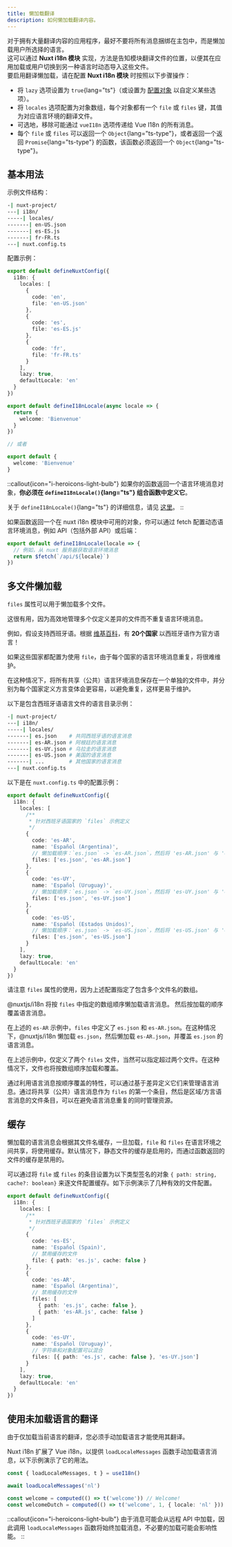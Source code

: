 ```yaml
---
title: 懒加载翻译
description: 如何懒加载翻译内容。
---
```


对于拥有大量翻译内容的应用程序，最好不要将所有消息捆绑在主包中，而是懒加载用户所选择的语言。  
这可以通过 **Nuxt i18n 模块** 实现，方法是告知模块翻译文件的位置，以便其在应用加载或用户切换到另一种语言时动态导入这些文件。  
要启用翻译懒加载，请在配置 **Nuxt i18n 模块** 时按照以下步骤操作：

- 将 `lazy` 选项设置为 `true`{lang="ts"}（或设置为 [配置对象](/docs/api/options#lazy) 以自定义某些选项）。
- 将 `locales` 选项配置为对象数组，每个对象都有一个 `file` 或 `files` 键，其值为对应语言环境的翻译文件。
- 可选地，移除可能通过 `vueI18n` 选项传递给 Vue I18n 的所有消息。
- 每个 `file` 或 `files` 可以返回一个 `Object`{lang="ts-type"}，或者返回一个返回 `Promise`{lang="ts-type"} 的函数，该函数必须返回一个 `Object`{lang="ts-type"}。

## 基本用法

示例文件结构：

```bash
-| nuxt-project/
---| i18n/
-----| locales/
-------| en-US.json
-------| es-ES.js
-------| fr-FR.ts
---| nuxt.config.ts
```

配置示例：

```ts [nuxt.config.ts]
export default defineNuxtConfig({
  i18n: {
    locales: [
      {
        code: 'en',
        file: 'en-US.json'
      },
      {
        code: 'es',
        file: 'es-ES.js'
      },
      {
        code: 'fr',
        file: 'fr-FR.ts'
      }
    ],
    lazy: true,
    defaultLocale: 'en'
  }
})
```

```ts [i18n/locales/fr-FR.ts]
export default defineI18nLocale(async locale => {
  return {
    welcome: 'Bienvenue'
  }
})

// 或者

export default {
  welcome: 'Bienvenue'
}
```

::callout{icon="i-heroicons-light-bulb"}
如果你的函数返回一个语言环境消息对象，**你必须在 `defineI18nLocale()`{lang="ts"} 组合函数中定义它**。

关于 `defineI18nLocale()`{lang="ts"} 的详细信息，请见 [这里](/docs/composables/define-i18n-locale)。
::

如果函数返回一个在 nuxt i18n 模块中可用的对象，你可以通过 fetch 配置动态语言环境消息，例如 API（包括外部 API）或后端：

```ts
export default defineI18nLocale(locale => {
  // 例如，从 nuxt 服务器获取语言环境消息
  return $fetch(`/api/${locale}`)
})
```

## 多文件懒加载

`files` 属性可以用于懒加载多个文件。

这很有用，因为高效地管理多个仅定义差异的文件而不重复语言环境消息。

例如，假设支持西班牙语。根据 [维基百科](https://en.wikipedia.org/wiki/Spanish_language#Geographical_distribution)，有 **20个国家** 以西班牙语作为官方语言！

如果这些国家都配置为使用 `file`，由于每个国家的语言环境消息重复，将很难维护。

在这种情况下，将所有共享（公共）语言环境消息保存在一个单独的文件中，并分别为每个国家定义方言变体会更容易，以避免重复，这样更易于维护。

以下是包含西班牙语语言文件的语言目录示例：

```bash
-| nuxt-project/
---| i18n/
-----| locales/
-------| es.json    # 共同西班牙语的语言消息
-------| es-AR.json # 阿根廷的语言消息
-------| es-UY.json # 乌拉圭的语言消息
-------| es-US.json # 美国的语言消息
-------| ...        # 其他国家的语言消息
---| nuxt.config.ts
```

以下是在 `nuxt.config.ts` 中的配置示例：

```ts [nuxt.config.ts]
export default defineNuxtConfig({
  i18n: {
    locales: [
      /**
       * 针对西班牙语国家的 `files` 示例定义
       */
      {
        code: 'es-AR',
        name: 'Español (Argentina)',
        // 懒加载顺序：`es.json` -> `es-AR.json`，然后将 'es-AR.json' 与 'es.json' 合并
        files: ['es.json', 'es-AR.json']
      },
      {
        code: 'es-UY',
        name: 'Español (Uruguay)',
        // 懒加载顺序：`es.json` -> `es-UY.json`，然后将 'es-UY.json' 与 'es.json' 合并
        files: ['es.json', 'es-UY.json']
      },
      {
        code: 'es-US',
        name: 'Español (Estados Unidos)',
        // 懒加载顺序：`es.json` -> `es-US.json`，然后将 'es-US.json' 与 'es.json' 合并
        files: ['es.json', 'es-US.json']
      }
    ],
    lazy: true,
    defaultLocale: 'en'
  }
})
```

请注意 `files` 属性的使用，因为上述配置指定了包含多个文件名的数组。

@nuxtjs/i18n 将按 `files` 中指定的数组顺序懒加载语言消息。 然后按加载的顺序覆盖语言消息。

在上述的 `es-AR` 示例中，`files` 中定义了 `es.json` 和 `es-AR.json`。在这种情况下，@nuxtjs/i18n 懒加载 `es.json`，然后懒加载 `es-AR.json`，并覆盖 `es.json` 的语言消息。

在上述示例中，仅定义了两个 `files` 文件，当然可以指定超过两个文件。在这种情况下，文件也将按数组顺序加载和覆盖。

通过利用语言消息按顺序覆盖的特性，可以通过基于差异定义它们来管理语言消息。通过将共享（公共）语言消息作为 `files` 的第一个条目，然后是区域/方言语言消息的文件条目，可以在避免语言消息重复的同时管理资源。

## 缓存

懒加载的语言消息会根据其文件名缓存，一旦加载，`file` 和 `files` 在语言环境之间共享，将使用缓存。默认情况下，静态文件的缓存是启用的，而通过函数返回的文件的缓存是禁用的。

可以通过将 `file` 或 `files` 的条目设置为以下类型签名的对象 `{ path: string, cache?: boolean}` 来逐文件配置缓存。如下示例演示了几种有效的文件配置。

```ts [nuxt.config.ts]
export default defineNuxtConfig({
  i18n: {
    locales: [
      /**
       * 针对西班牙语国家的 `files` 示例定义
       */
      {
        code: 'es-ES',
        name: 'Español (Spain)',
        // 禁用缓存的文件
        file: { path: 'es.js', cache: false }
      },
      {
        code: 'es-AR',
        name: 'Español (Argentina)',
        // 禁用缓存的文件
        files: [
          { path: 'es.js', cache: false },
          { path: 'es-AR.js', cache: false }
        ]
      },
      {
        code: 'es-UY',
        name: 'Español (Uruguay)',
        // 字符串和对象配置可以混合
        files: [{ path: 'es.js', cache: false }, 'es-UY.json']
      }
    ],
    lazy: true,
    defaultLocale: 'en'
  }
})
```

## 使用未加载语言的翻译

由于仅加载当前语言的翻译，您必须手动加载语言才能使用其翻译。

Nuxt i18n 扩展了 Vue i18n，以提供 `loadLocaleMessages` 函数手动加载语言消息，以下示例演示了它的用法。

```ts
const { loadLocaleMessages, t } = useI18n()

await loadLocaleMessages('nl')

const welcome = computed(() => t('welcome')) // Welcome!
const welcomeDutch = computed(() => t('welcome', 1, { locale: 'nl' })) // Welkom!
```

::callout{icon="i-heroicons-light-bulb"}
由于消息可能会从远程 API 中加载，因此调用 `loadLocaleMessages` 函数将始终加载消息，不必要的加载可能会影响性能。
::